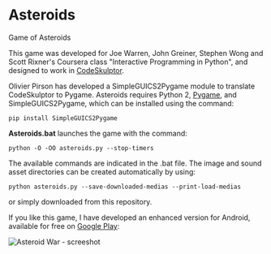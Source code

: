 # Asteroids
Game of Asteroids

This game was developed for Joe Warren, John Greiner, Stephen Wong and Scott Rixner's Coursera class "Interactive Programming in Python", and designed to work in [CodeSkulptor](www.codeskulptor.org).

Olivier Pirson has developed a SimpleGUICS2Pygame module to translate CodeSkulptor to Pygame. Asteroids requires Python 2, [Pygame](www.pygame.org/download.shtm), and SimpleGUICS2Pygame, which can be installed using the command:

    pip install SimpleGUICS2Pygame

**Asteroids.bat** launches the game with the command:

    python -O -OO asteroids.py --stop-timers
The available commands are indicated in the .bat file.
The image and sound asset directories can be created automatically by using:

    python asteroids.py --save-downloaded-medias --print-load-medias

or simply downloaded from this repository.

If you like this game, I have developed an enhanced version for Android, available for free on [Google Play](https://play.google.com/store/apps/details?id=arnaud.desombre.asteroidwarfree):

![Asteroid War - screeshot](https://lh4.ggpht.com/5cyx5tUocH09zi6kMsv75kGYhlPr-OYphOw-mMHmwJKkOOVSE9xFRx4WPx0lqa177B8=h310)

